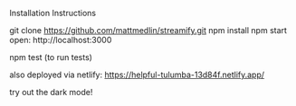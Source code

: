 Installation Instructions

git clone https://github.com/mattmedlin/streamify.git
npm install
npm start
open: http://localhost:3000

npm test (to run tests)

also deployed via netlify: https://helpful-tulumba-13d84f.netlify.app/

try out the dark mode!
